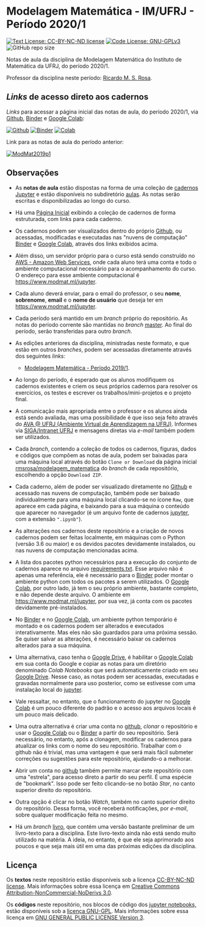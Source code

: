 # Modelagem Matemática - IM/UFRJ - Período 2020/1

[![Text License: CC-BY-NC-ND license](https://img.shields.io/badge/Text%20License-CC--BY--NC--ND-yellow.svg)](https://opensource.org/licenses/MIT) [![Code License: GNU-GPLv3](https://img.shields.io/badge/Code%20License-GNU--GPLv3-yellow.svg)](https://www.gnu.org/licenses/gpl.html) ![GitHub repo size](https://img.shields.io/github/repo-size/rmsrosa/nbbinder)

Notas de aula da disciplina de Modelagem Matemática do Instituto de Matemática da UFRJ, do período 2020/1.

Professor da disciplina neste período: [Ricardo M. S. Rosa](http://www.im.ufrj.br/rrosa/).

## *Links* de acesso direto aos cadernos

*Links* para acessar a página inicial das notas de aula, do período 2020/1, via [Github](https://github.com), [Binder](https://beta.mybinder.org/) e [Google Colab](http://colab.research.google.com):

[![Github](https://img.shields.io/badge/view%20on-github-orange)](aulas/00.00-Pagina_Inicial.ipynb) [![Binder](https://mybinder.org/badge.svg)](https://mybinder.org/v2/gh/rmsrosa/modelagem_matematica/master?filepath=aulas%2F00.00-Pagina_Inicial.ipynb) [![Colab](https://colab.research.google.com/assets/colab-badge.svg)](https://colab.research.google.com/github/rmsrosa/modelagem_matematica/blob/master/aulas/00.00-Pagina_Inicial.ipynb)

Link para as notas de aula do período anterior:

[![ModMat2019p1](https://img.shields.io/badge/branch-ModMat2019p1-darkgreen)](https://colab.research.google.com/assets/colab-badge.svg)

## Observações

- As **notas de aula** estão dispostas na forma de uma coleção de [cadernos Jupyter](https://jupyter.org/) e estão disponíveis no subdiretório [aulas](aulas). As notas serão escritas e disponibilizadas ao longo do curso.

- Há uma [Página Inicial](aulas/00.00-Pagina_Inicial.ipynb) exibindo a coleção de cadernos de forma estruturada, com links para cada caderno.

- Os cadernos podem ser visualizados dentro do próprio [Github](https://github.com), ou acessadas, modificadas e executadas nas "nuvens de computação" [Binder](https://beta.mybinder.org/) e [Google Colab](http://colab.research.google.com), através dos links exibidos acima.

- Além disso, um servidor próprio para o curso está sendo construído no [AWS - Amazon Web Services](https://github.com/rmsrosa/modelagem_matematica), onde cada aluno terá uma conta e todo o ambiente computacional necessário para o acompanhamento do curso. O endereço para esse ambiente computacional é <https://www.modmat.ml/jupyter>.

- Cada aluno deverá enviar, para o email do professor, o seu **nome**, **sobrenome**, **email** e o **nome de usuário** que deseja ter em <https://www.modmat.ml/jupyter>.

- Cada período será mantido em um *branch* próprio do repositório. As notas do período corrente são mantidas no *branch* [master](https://github.com/rmsrosa/modelagem_matematica). Ao final do período, serão transferidas para outro *branch*.

- As edições anteriores da disciplina, ministradas neste formato, e que estão em outros *branches*, podem ser acessadas diretamente através dos seguintes *links:*

  - [Modelagem Matemática - Período 2019/1](https://github.com/rmsrosa/modelagem_matematica/tree/modmat2019p1).

- Ao longo do período, é esperado que os alunos modifiquem os cadernos existentes e criem os seus próprios cadernos para resolver os exercícios, os testes e escrever os trabalhos/mini-projetos e o projeto final.

- A comunicação mais apropriada entre o professor e os alunos ainda está sendo avaliada, mas uma possibilidade é que isso seja feito através do [AVA @ UFRJ (Ambiente Virtual de Aprendizagem na UFRJ)](http://ambientevirtual.nce.ufrj.br/). Informes via [SIGA/Intranet UFRJ](https://intranet.ufrj.br/) e mensagens diretas via *e-mail* também podem ser utilizados.

- Cada *branch*, contendo a coleção de todos os cadernos, figuras, dados e códigos que compõem as notas de aula, podem ser baixadas para uma máquina local através do botão `Clone or Download` da página inicial [rmsrosa/modelagem_matematica](https://github.com/rmsrosa/modelagem_matematica) do *branch* de cada repositório, escolhendo a opção `Download ZIP`.

- Cada caderno, além de poder ser visualizado diretamente no [Github](https://github.com) e acessado nas nuvens de computação, também pode ser baixado individualmente para uma máquina local clicando-se no ícone `Raw`, que aparece em cada página, e baixando para a sua máquina o conteúdo que aparecer no navegador (é um arquivo fonte de cadernos [jupyter](https://jupyter.org/), com a extensão `".ipynb"`).

- As alterações nos cadernos deste repositório e a criação de novos cadernos podem ser feitas localmente, em máquinas com o Python (versão 3.6 ou maior) e os devidos pacotes devidamente instalados, ou nas nuvens de computação mencionadas acima.

- A lista dos pacotes python necessários para a execução do conjunto de cadernos aparece no arquivo [requirements.txt](requirements.txt). Esse arquivo não é apenas uma referência, ele é necessário para o [Binder](https://beta.mybinder.org/) poder montar o ambiente python com todos os pacotes a serem utilizados. O [Google Colab](http://colab.research.google.com), por outro lado, já tem o seu próprio ambiente, bastante completo, e não depende deste arquivo. O ambiente em <https://www.modmat.ml/jupyter>, por sua vez, já conta com os pacotes devidamente pré-instalados.

- No [Binder](https://beta.mybinder.org/) e no [Google Colab](http://colab.research.google.com), um ambiente python temporário é montado e os cadernos podem ser alterados e executados interativamente. Mas eles não são guardados para uma próxima sessão. Se quiser salvar as alterações, é necessário baixar os cadernos alterados para a sua máquina.

- Uma alternativa, caso tenha o [Google Drive](https://www.google.com/drive/), é habilitar o [Google Colab](http://colab.research.google.com) em sua conta do Google e copiar as notas para um diretório denominado *Colab Notebooks* que será automaticamente criado em seu [Google Drive](https://www.google.com/drive/). Nesse caso, as notas podem ser acessadas, executadas e gravadas normalmente para uso posterior, como se estivesse com uma instalação local do [jupyter](https://jupyter.org/).

- Vale ressaltar, no entanto, que o funcionamento do jupyter no [Google Colab](http://colab.research.google.com) é um pouco diferente do padrão e o acesso aos arquivos locais é um pouco mais delicado.

- Uma outra alternativa é criar uma conta no [github](https://github.com), *clonar* o repositório e usar o [Google Colab](http://colab.research.google.com) ou o [Binder](https://beta.mybinder.org/) a partir do seu repositório. Será necessário, no entanto, após a clonagem, modificar os cadernos para atualizar os links com o nome do seu repositório. Trabalhar com o github não é trivial, mas uma vantagem é que será mais fácil submeter correções ou sugestões para este repositório, ajudando-o a melhorar.

- Abrir um conta no [github](https://github.com) também permite marcar este repositório com uma "estrela", para acesso direto a partir do seu perfil. É uma espécie de "bookmark". Isso pode ser feito clicando-se no botão *Star*, no canto superior direito do repositório.

- Outra opção é clicar no botão *Watch*, também no canto superior direito do repositório. Dessa forma, você receberá notificações, por *e-mail*, sobre qualquer modificação feita no mesmo.

- Há um *branch* [livro](https://github.com/rmsrosa/modelagem_matematica/tree/livro), que contém uma versão bastante preliminar de um livro-texto para a disciplina. Este livro-texto ainda não está sendo muito utilizado na matéria. A ideia, no entanto, é que ele seja aprimorado aos poucos e que seja mais útil em uma das próximas edições da disciplina.

## Licença

Os **textos** neste repositório estão disponíveis sob a licença [CC-BY-NC-ND license](LICENSE-TEXT). Mais informações sobre essa licença em [Creative Commons Attribution-NonCommercial-NoDerivs 3.0](https://creativecommons.org/licenses/by-nc-nd/3.0/us/legalcode).

Os **códigos** neste repositório, nos blocos de código dos [jupyter notebooks,](https://jupyter.org/) estão disponíveis sob a [licença GNU-GPL](LICENSE-CODE). Mais informações sobre essa licença em [GNU GENERAL PUBLIC LICENSE Version 3](https://www.gnu.org/licenses/gpl.html).
